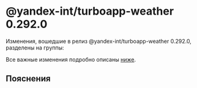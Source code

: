 # @yandex-int/turboapp-weather 0.292.0

<!-- ЧЕЛОВЕЧЕСКОЕ ВСТУПЛЕНИЕ -->

Изменения, вошедшие в релиз @yandex-int/turboapp-weather 0.292.0, разделены на группы:

Все важные изменения подробно описаны [ниже](#Пояснения).

## Пояснения

